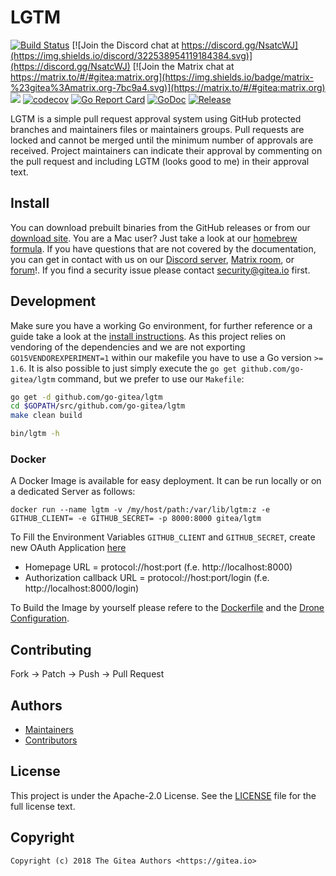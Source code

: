 # LGTM

[![Build Status](https://drone.gitea.io/api/badges/go-gitea/lgtm/status.svg)](https://drone.gitea.io/go-gitea/lgtm)
[![Join the Discord chat at https://discord.gg/NsatcWJ](https://img.shields.io/discord/322538954119184384.svg)](https://discord.gg/NsatcWJ)
[![Join the Matrix chat at https://matrix.to/#/#gitea:matrix.org](https://img.shields.io/badge/matrix-%23gitea%3Amatrix.org-7bc9a4.svg)](https://matrix.to/#/#gitea:matrix.org)
[![](https://images.microbadger.com/badges/image/gitea/lgtm.svg)](https://microbadger.com/images/gitea/lgtm "Get your own image badge on microbadger.com")
[![codecov](https://codecov.io/gh/go-gitea/lgtm/branch/master/graph/badge.svg)](https://codecov.io/gh/go-gitea/lgtm)
[![Go Report Card](https://goreportcard.com/badge/code.gitea.io/gitea)](https://goreportcard.com/report/code.gitea.io/gitea)
[![GoDoc](https://godoc.org/code.gitea.io/gitea?status.svg)](https://godoc.org/code.gitea.io/gitea)
[![Release](https://github-release-version.herokuapp.com/github/go-gitea/lgtm/release.svg?style=flat)](https://github.com/go-gitea/lgtm/releases/latest)

LGTM is a simple pull request approval system using GitHub protected branches
and maintainers files or maintainers groups. Pull requests are locked and cannot
be merged until the minimum number of approvals are received. Project
maintainers can indicate their approval by commenting on the pull request and
including LGTM (looks good to me) in their approval text.

## Install

You can download prebuilt binaries from the GitHub releases or from our
[download site](https://dl.gitea.io/lgtm). You are a Mac user? Just take
a look at our [homebrew formula](https://github.com/go-gitea/homebrew-gitea).
If you have questions that are not covered by the documentation, you can get 
in contact with us on  our [Discord server](https://discord.gg/NsatcWJ), 
[Matrix room](https://matrix.to/#/#gitea:matrix.org), 
or [forum](https://discourse.gitea.io/)!. If you find a security issue
please contact security@gitea.io first.

## Development

Make sure you have a working Go environment, for further reference or a guide
take a look at the [install instructions](http://golang.org/doc/install.html).
As this project relies on vendoring of the dependencies and we are not
exporting `GO15VENDOREXPERIMENT=1` within our makefile you have to use a Go
version `>= 1.6`. It is also possible to just simply execute the
`go get github.com/go-gitea/lgtm` command, but we prefer to use our `Makefile`:

```bash
go get -d github.com/go-gitea/lgtm
cd $GOPATH/src/github.com/go-gitea/lgtm
make clean build

bin/lgtm -h
```

### Docker

A Docker Image is available for easy deployment. It can be run locally or on a dedicated Server as follows:

```
docker run --name lgtm -v /my/host/path:/var/lib/lgtm:z -e GITHUB_CLIENT= -e GITHUB_SECRET= -p 8000:8000 gitea/lgtm
```

To Fill the Environment Variables `GITHUB_CLIENT` and `GITHUB_SECRET`, create new OAuth Application [here](https://github.com/settings/applications/new)

* Homepage URL = protocol://host:port (f.e. http://localhost:8000)
* Authorization callback URL = protocol://host:port/login (f.e. http://localhost:8000/login)


To Build the Image by yourself please refere to the [Dockerfile](https://github.com/go-gitea/lgtm/blob/master/Dockerfile) and the [Drone Configuration](https://github.com/go-gitea/lgtm/blob/master/.drone.yml).


## Contributing

Fork -> Patch -> Push -> Pull Request

## Authors

* [Maintainers](https://github.com/orgs/go-gitea/people)
* [Contributors](https://github.com/go-gitea/lgtm/graphs/contributors)

## License

This project is under the Apache-2.0 License. See the [LICENSE](LICENSE) file
for the full license text.

## Copyright

```
Copyright (c) 2018 The Gitea Authors <https://gitea.io>
```
